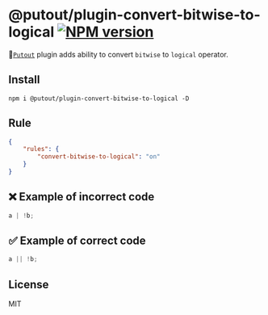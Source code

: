 # @putout/plugin-convert-bitwise-to-logical [![NPM version][NPMIMGURL]][NPMURL]

[NPMIMGURL]: https://img.shields.io/npm/v/@putout/plugin-convert-bitwise-to-logical.svg?style=flat&longCache=true
[NPMURL]: https://npmjs.org/package/@putout/plugin-convert-bitwise-to-logical "npm"

🐊[`Putout`](https://github.com/coderaiser/putout) plugin adds ability to convert `bitwise` to `logical` operator.

## Install

```
npm i @putout/plugin-convert-bitwise-to-logical -D
```

## Rule

```json
{
    "rules": {
        "convert-bitwise-to-logical": "on"
    }
}
```

## ❌ Example of incorrect code

```js
a | !b;
```

## ✅ Example of correct code

```js
a || !b;
```

## License

MIT
